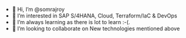 - 👋 Hi, I’m @somrajroy
- 👀 I’m interested in SAP S/4HANA, Cloud, Terraform/IaC & DevOps
- 🌱 I’m always learning as there is lot to learn :-(.
- 💞️ I’m looking to collaborate on New technologies mentioned above


<!---
somrajroy/somrajroy is a ✨ special ✨ repository because its `README.md` (this file) appears on your GitHub profile.
You can click the Preview link to take a look at your changes.
--->
